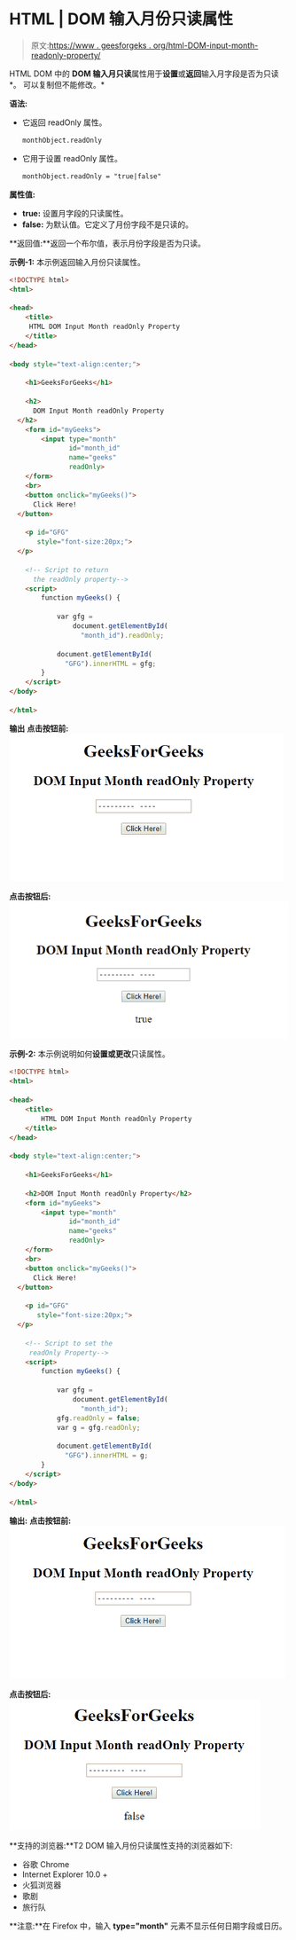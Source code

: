 # HTML | DOM 输入月份只读属性

> 原文:[https://www . geesforgeks . org/html-DOM-input-month-readonly-property/](https://www.geeksforgeeks.org/html-dom-input-month-readonly-property/)

HTML DOM 中的 **DOM 输入月只读**属性用于**设置**或**返回**输入月字段是否为只读*。
可以复制但不能修改。*

**语法:**

*   它返回 readOnly 属性。

    ```html
    monthObject.readOnly
    ```

*   它用于设置 readOnly 属性。

    ```html
    monthObject.readOnly = "true|false"
    ```

**属性值:**

*   **true:** 设置月字段的只读属性。
*   **false:** 为默认值。它定义了月份字段不是只读的。

**返回值:**返回一个布尔值，表示月份字段是否为只读。

**示例-1:** 本示例返回输入月份只读属性。

```html
<!DOCTYPE html>
<html>

<head>
    <title>
     HTML DOM Input Month readOnly Property
    </title>
</head>

<body style="text-align:center;">

    <h1>GeeksForGeeks</h1>

    <h2>
      DOM Input Month readOnly Property
  </h2>
    <form id="myGeeks">
        <input type="month" 
               id="month_id" 
               name="geeks" 
               readOnly>
    </form>
    <br>
    <button onclick="myGeeks()">
      Click Here!
  </button>

    <p id="GFG" 
       style="font-size:20px;">
  </p>

    <!-- Script to return
      the readOnly property-->
    <script>
        function myGeeks() {

            var gfg = 
                document.getElementById(
                  "month_id").readOnly;

            document.getElementById(
              "GFG").innerHTML = gfg;
        }
    </script>
</body>

</html>
```

**输出**
**点击按钮前:**
![](img/a55ac195f7c7a2b58ccc648ef4de6258.png)

**点击按钮后:**
![](img/68a28a219bd5e4153977052ad79346c1.png)

**示例-2:** 本示例说明如何**设置或更改**只读属性。

```html
<!DOCTYPE html>
<html>

<head>
    <title>
        HTML DOM Input Month readOnly Property
    </title>
</head>

<body style="text-align:center;">

    <h1>GeeksForGeeks</h1>

    <h2>DOM Input Month readOnly Property</h2>
    <form id="myGeeks">
        <input type="month" 
               id="month_id" 
               name="geeks" 
               readOnly>
    </form>
    <br>
    <button onclick="myGeeks()">
      Click Here!
  </button>

    <p id="GFG" 
       style="font-size:20px;">
  </p>

    <!-- Script to set the 
     readOnly Property-->
    <script>
        function myGeeks() {

            var gfg = 
                document.getElementById(
                  "month_id");
            gfg.readOnly = false;
            var g = gfg.readOnly;

            document.getElementById(
              "GFG").innerHTML = g;
        }
    </script>
</body>

</html>
```

**输出:**
**点击按钮前:**
![](img/1d634a6326cb9e9d38e5a6caa5ced633.png)

**点击按钮后:**
![](img/443e016a45bf06c54b37880cd100c74b.png)

**支持的浏览器:**T2 DOM 输入月份只读属性支持的浏览器如下:

*   谷歌 Chrome
*   Internet Explorer 10.0 +
*   火狐浏览器
*   歌剧
*   旅行队

**注意:**在 Firefox 中，输入 **type="month"** 元素不显示任何日期字段或日历。